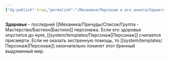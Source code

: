 ```yaml
---
{"dg-publish":true,"permalink":"/Механика/Персонаж и его анкета/Характеристики/Подробнее/Здоровье/","noteIcon":"","created":"2025-07-30T10:44:48.903+03:00","updated":"2025-07-29T23:53:10.504+03:00"}
---
```


**Здоровье** - последний [[Механика/Причуды/Список/Группа - Мастерство/Бастион\|Бастион]] персонажа. Если его здоровье опустится до нуля, [[system/templates/Персонаж\|Персонаж]] считается присмерти. Если не оказать экстренную помощь, то [[system/templates/Персонаж\|Персонаж]] окончательно покинет этот бренный выдуманный мир.